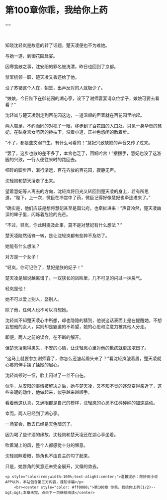 # 第100章你乖，我给你上药
~~
    	    <p name="pagetop" href="javascript:void(0);" onclick="return false" style="line-height: 35px;padding: 10px;color: #333;"> </p><p>知晓沈轻岚是故意的转了话题，楚天凌便也不为难她。</p><p>与她一道，到御花园赴宴。</p><p>因寒食散之事，沈安阳的罪名被洗清，昨日也回到了京都。</p><p>禁军统领一职，楚天凌又丢还给了他。</p><p>没了苏锗这个人在，朝堂，出声反对的人就极少了。</p><p>“娘娘，今日陛下在御花园的湖心亭，设下了谢师宴宴请众位学子，娘娘可要去看看？”</p><p>沈轻岚与楚天凌刚走到百花园这边，一道温顺的声音就在百花园里响起。</p><p>两人顿足，不约而同的对视了一眼，移步到了百花园的入口处，只见一身华贵的慧妃，在贴身宫女芍药的搀扶下，沿着小道，正神色悠闲的散着步。</p><p>“不了，都是些文弱书生，有什么可看的！”慧妃兴致缺缺的声音又传了过来。</p><p>“罢了，这步也散的差不多了，本宫也乏了，回娴吟宫！”摆摆手，慧妃也没了这游园的兴致，一行人便往来时的路回去。</p><p>细碎的脚步声，渐行渐远，百花齐放的百花园，寂静无声。</p><p>沈轻岚和楚天凌走了出来。</p><p>望着慧妃等人离去的方向，沈轻岚将目光又转回到楚天凌的身上，若有所思道，“陛下，上一次，微臣在冷宫中了药，微臣记得好像慧妃也牵连进来了。”</p><p>“确实是，他们应该是想将慧妃甚至是国公府，也牵扯进来！”声音冷然，楚天凌幽深的眸子里，闪烁着危险的光芒。</p><p>“不过，轻岚，你此时提及此事，莫不是对慧妃有什么想法？”</p><p>楚天凌陡然话锋一转，是让沈轻岚都有些猝不及防了。</p><p>她能有什么想法？</p><p>对方是一个女子！</p><p>“轻岚，你可记住了，慧妃是朕的妃子！”</p><p>楚天凌是越说越离谱了。一双狭长的凤眸里，几不可见的闪过一抹戾气。</p><p>轻岚是他！</p><p>她不可以爱上别人，娶别人。</p><p>除了他，任何人也不可以肖想她。</p><p>沈轻岚不知楚天凌心中所想，却也隐隐的猜到，他说这话表面上是在提醒她，不想妄想他的女人，实则却是霸道的不希望，她的心思和注意力被其他人分走。</p><p>即便，两人之前的误会，在不断的解开。</p><p>但楚天凌患得患失，不安的心情，让沈轻岚心里对他的歉疚就更加浓烈了。</p><p>“这马上就要参加谢师宴了，你怎么还皱起眉头来了？”看沈轻岚皱着眉，楚天凌就心疼的伸手揉了揉她的眉心。</p><p>沈轻岚顿时一怔，脸上闪过了一丝不自在。</p><p>似乎，从安阳的事情被解决之后，她与楚天凌，又不知不觉的逐渐变得亲近了，这些亲昵的动作，他做起来，似乎越来越顺手。</p><p>看着他这认真，又满眼都是自己的模样，沈轻岚的心忍不住砰砰砰的加速跳动。</p><p>幸而，两人已经到了湖心亭。</p><p>一场宴会，散去已经是天色暗沉了。</p><p>因为喝了些许酒的缘故，沈轻岚和楚天凌还在湖心亭坐着。</p><p>吹着湖上的风，整个人都感觉十分的惬意。</p><p>沈轻岚眯着眼，唇角也不由自主的勾了起来。</p><p>只是，她唇角的笑意还未完全展开，又倏的敛去。</p>
    	
   	<p style="color:red;width:100%;text-alight:center;">温馨提示：除妙阅小说APP以外，本站包含第三方内容，谨防诈骗</p>
    	<br><center style="color: #ff0000;">第100章 你乖，我给你上药(1/2)--&gt;&gt;本章未完，点击下一页继续阅读</center>
    	